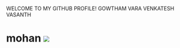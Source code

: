 WELCOME TO MY GITHUB PROFILE!
GOWTHAM VARA VENKATESH VASANTH
<HTML> 
<head>
</head>
<body>
  <h1 fontcolor="red">
    mohan
<img src="https://www.google.com/imgres?imgurl=https%3A%2F%2Fresources.pulse.icc-cricket.com%2Fphoto-resources%2F2023%2F11%2F02%2F696aea7f-8965-434a-83da-10c4442c629c%2FKohli-x-Sachin-v2.png%3Fwidth%3D845%26height%3D1056&tbnid=mcDNb7eS1Jw2oM&vet=12ahUKEwj-__GcnK-CAxX8Z2wGHSgRAiwQMygKegUIARCAAQ..i&imgrefurl=https%3A%2F%2Fwww.icc-cricket.com%2Fnews%2F3763907&docid=qLUvhJeJWpNLKM&w=845&h=1056&itg=1&q=virat%20kohli&ved=2ahUKEwj-__GcnK-CAxX8Z2wGHSgRAiwQMygKegUIARCAAQ">
</body>
</HTML>
